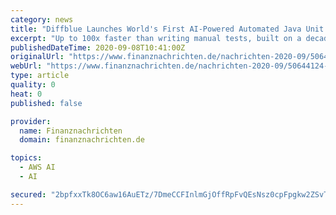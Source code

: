 ```yaml
---
category: news
title: "Diffblue Launches World's First AI-Powered Automated Java Unit Testing Solution with Free Community Edition for Developers"
excerpt: "Up to 100x faster than writing manual tests, built on a decade of artificial intelligence by (AI) researchers from the University of Oxford and backed by Goldman Sachs OXFORD, United Kingdom, Sept."
publishedDateTime: 2020-09-08T10:41:00Z
originalUrl: "https://www.finanznachrichten.de/nachrichten-2020-09/50644124-diffblue-launches-world-s-first-ai-powered-automated-java-unit-testing-solution-with-free-community-edition-for-developers-399.htm"
webUrl: "https://www.finanznachrichten.de/nachrichten-2020-09/50644124-diffblue-launches-world-s-first-ai-powered-automated-java-unit-testing-solution-with-free-community-edition-for-developers-399.htm"
type: article
quality: 0
heat: 0
published: false

provider:
  name: Finanznachrichten
  domain: finanznachrichten.de

topics:
  - AWS AI
  - AI

secured: "2bpfxxTk8OC6aw16AuETz/7DmeCCFInlmGjOffRpFvQEsNsz0cpFpgkw2ZSvTM9aGbmC8Caofdsfru1sjIVzCbav2CkJnvAOupz8L1is1bxqKER4ToTBQqkSJqKIBbemcsWhcLbhjNPSWdm/8kfyEGFU0Jm7HAJ1oTkWMy2SbHUtzJEEnL5xk12K3/ghOcwmseWH61IJNIv/UbCB9KC5ssPykfCUdOq562BNiZAgiVa1qVi84PJ5qi9AYP//n+rda+F5qPAoIO92IbE4YpW9zmaPchdog47T6KT/wOLV7pFsteapHd3mQV2DCMRQ/isRbBAUdDuTsRGS9aAzqyzgSBXPZAndfat/egmyDtYYBxQ=;i2+EhIKcmmSy7O5lIm1A+w=="
---
```


